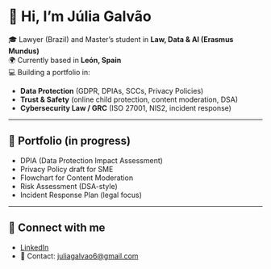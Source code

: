 # 👋 Hi, I’m Júlia Galvão  

🎓 Lawyer (Brazil) and Master’s student in **Law, Data & AI (Erasmus Mundus)**  
🌍 Currently based in **León, Spain**  
💻 Building a portfolio in:  
- **Data Protection** (GDPR, DPIAs, SCCs, Privacy Policies)  
- **Trust & Safety** (online child protection, content moderation, DSA)  
- **Cybersecurity Law / GRC** (ISO 27001, NIS2, incident response)  

---

## 📂 Portfolio (in progress)
- DPIA (Data Protection Impact Assessment)  
- Privacy Policy draft for SME  
- Flowchart for Content Moderation  
- Risk Assessment (DSA-style)  
- Incident Response Plan (legal focus)
  
---

## 🔗 Connect with me
- [LinkedIn](https://www.linkedin.com/in/juliagalvao13)  
- 📧 Contact: juliagalvao6@gmail.com
